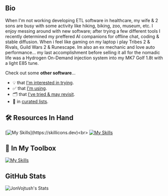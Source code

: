 ## Bio

When I'm not working developing ETL software in healthcare, my wife & 2 sons are busy with some activity like hiking, biking, zoo, museum, etc. I enjoy messing around with new software; after trying a few different tools I recently determined my preffered AI companions for offline chat, coding & stable diffusion. When i feel like gaming on my laptop i play Tribes 2 & Rivals, Guild Wars 2 & Runescape. Im also an ex mechanic and love auto performance... my last accomplishment before selling it all for the nomadic life was a Hydrogen On-Demand injection system into my MK7 Golf 1.8t with a light E85 tune.

Check out some **other software**...
- 💡 that [I'm interested in trying](https://github.com/stars/JonVojtush/lists/interests).
- ✅ that [I'm using](https://github.com/stars/JonVojtush/lists/using).
- 🗂️ that [I've tried & may revisit](https://github.com/stars/JonVojtush/lists/archives).
- 🧾 in [curated lists](https://github.com/stars/JonVojtush/lists/curated-lists).

## 🛠️ Resources In Hand

[![My Skills](https://skillicons.dev/icons?i=go,postgres,bash,html,css,js,wasm,bootstrap,)](https://skillicons.dev)<br>
[![My Skills](https://skillicons.dev/icons?i=cloudflare,docker,gcp,github,git,vscode)](https://skillicons.dev)

## 🧰 In My Toolbox

[![My Skills](https://skillicons.dev/icons?i=python,sass,jquery,django,php,mysql,wordpress)](https://skillicons.dev)

## GitHub Stats

![JonVojtush's Stats](https://github-readme-stats.vercel.app/api?username=JonVojtush&show_icons=true&hide_border=true&count_private=true&hide_title=true&theme=transparent&rank_icon=percentile&include_all_commits&hide=stars,contribs&text_color=FFF&bg_color=22211F&ring_color=03A062&icon_color=03A062)

<!-- https://github.com/tandpfun/skill-icons?tab=readme-ov-file#example -->
